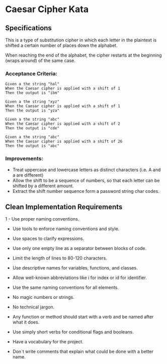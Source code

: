 # Caesar Cipher Kata

## Specifications

This is a type of substitution cipher in which each letter in the plaintext is shifted a certain number of places down the alphabet.

When reaching the end of the alphabet, the cipher restarts at the beginning (wraps around) of the same case.

### Acceptance Criteria:

```gherkin
Given a the string "hal"
When the Caesar cipher is applied with a shift of 1
Then the output is "ibm"
```

```gherkin
Given a the string "xyz"
When the Caesar cipher is applied with a shift of 1
Then the output is "yza"
```

```gherkin
Given a the string "abc"
When the Caesar cipher is applied with a shift of 2
Then the output is "cde"
```

```gherkin
Given a the string "abc"
When the Caesar cipher is applied with a shift of 26
Then the output is "abc"
```


### Improvements:
- Treat uppercase and lowercase letters as distinct characters (i.e. A and a are different)
- Allow the shift to be a sequence of numbers, so that each letter can be shifted by a different amount.
- Extract the shift number sequence form a password string char codes.

## Clean Implementation Requirements

1 - Use proper naming conventions.

  - Use tools to enforce naming conventions and style.

  - Use spaces to clarify expressions.

  - Use only one empty line as a separator between blocks of code.

  - Limit the length of lines to 80-120 characters.

  - Use descriptive names for variables, functions, and classes.

  - Allow well-known abbreviations like i for index or id for identifier.

  - Use the same naming conventions for all elements.

  - No magic numbers or strings.

  - No technical jargon.

  - Any function or method should start with a verb and be named after what it does.

  - Use simply short verbs for conditional flags and booleans.

  - Have a vocabulary for the project.

  - Don`t write comments that explain what could be done with a better name.

